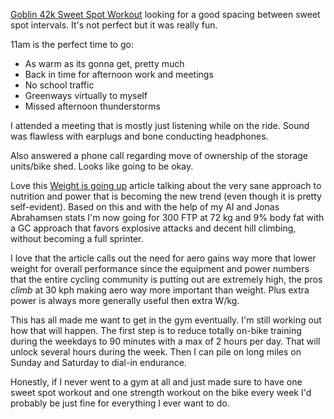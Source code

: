 [Goblin 42k Sweet Spot Workout](../Cycling/Goblin%2042k%20Sweet%20Spot%20Workout.md) looking for a good spacing between sweet spot intervals. It's not perfect but it was really fun.

11am is the perfect time to go:

- As warm as its gonna get, pretty much
- Back in time for afternoon work and meetings
- No school traffic
- Greenways virtually to myself
- Missed afternoon thunderstorms

I attended a meeting that is mostly just listening while on the ride. Sound was flawless with earplugs and bone conducting headphones.

Also answered a phone call regarding move of ownership of the storage units/bike shed. Looks like going to be okay.

Love this [Weight is going up](https://velo.outsideonline.com/road/road-training/inside-the-radical-weight-gain-theory-of-pro-cycling/) article talking about the very sane approach to nutrition and power that is becoming the new trend (even though it is pretty self-evident). Based on this and with the help of my AI and Jonas Abrahamsen stats I'm now going for 300 FTP at 72 kg and 9% body fat with a GC approach that favors explosive attacks and decent hill climbing, without becoming a full sprinter.

I love that the article calls out the need for aero gains way more that lower weight for overall performance since the equipment and power numbers that the entire cycling community is putting out are extremely high, the pros *climb* at 30 kph making aero way more important than weight. Plus extra power is always more generally useful then extra W/kg.

This has all made me want to get in the gym eventually. I'm still working out how that will happen. The first step is to reduce totally on-bike training during the weekdays to 90 minutes with a max of 2 hours per day. That will unlock several hours during the week. Then I can pile on long miles on Sunday and Saturday to dial-in endurance.

Honestly, if I never went to a gym at all and just made sure to have one sweet spot workout and one strength workout on the bike every week I'd probably be just fine for everything I ever want to do.